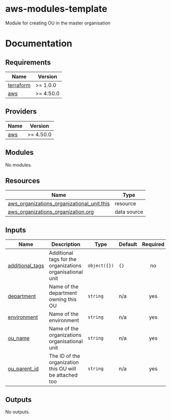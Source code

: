 # aws-modules-template
Module for creating OU in the master organisation 

# Documentation
<!-- BEGIN_TF_DOCS -->
## Requirements

| Name | Version |
|------|---------|
| <a name="requirement_terraform"></a> [terraform](#requirement\_terraform) | >= 1.0.0 |
| <a name="requirement_aws"></a> [aws](#requirement\_aws) | >= 4.50.0 |

## Providers

| Name | Version |
|------|---------|
| <a name="provider_aws"></a> [aws](#provider\_aws) | >= 4.50.0 |

## Modules

No modules.

## Resources

| Name | Type |
|------|------|
| [aws_organizations_organizational_unit.this](https://registry.terraform.io/providers/hashicorp/aws/latest/docs/resources/organizations_organizational_unit) | resource |
| [aws_organizations_organization.org](https://registry.terraform.io/providers/hashicorp/aws/latest/docs/data-sources/organizations_organization) | data source |

## Inputs

| Name | Description | Type | Default | Required |
|------|-------------|------|---------|:--------:|
| <a name="input_additional_tags"></a> [additional\_tags](#input\_additional\_tags) | Additional tags for the organizations organisational unit | `object({})` | `{}` | no |
| <a name="input_department"></a> [department](#input\_department) | Name of the department owning this OU | `string` | n/a | yes |
| <a name="input_environment"></a> [environment](#input\_environment) | Name of the environment | `string` | n/a | yes |
| <a name="input_ou_name"></a> [ou\_name](#input\_ou\_name) | Name of the organizations organisational unit | `string` | n/a | yes |
| <a name="input_ou_parent_id"></a> [ou\_parent\_id](#input\_ou\_parent\_id) | The ID of the organization this OU will be attached too | `string` | n/a | yes |

## Outputs

No outputs.
<!-- END_TF_DOCS -->
